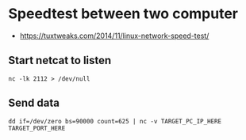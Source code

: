 # Speedtest between two computer
* https://tuxtweaks.com/2014/11/linux-network-speed-test/
## Start netcat to listen
```
nc -lk 2112 > /dev/null
```

## Send data 
```
dd if=/dev/zero bs=90000 count=625 | nc -v TARGET_PC_IP_HERE TARGET_PORT_HERE
```